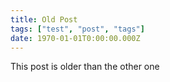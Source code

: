 ```yaml
---
title: Old Post
tags: ["test", "post", "tags"]
date: 1970-01-01T0:00:00.000Z
---
```


This post is older than the other one
